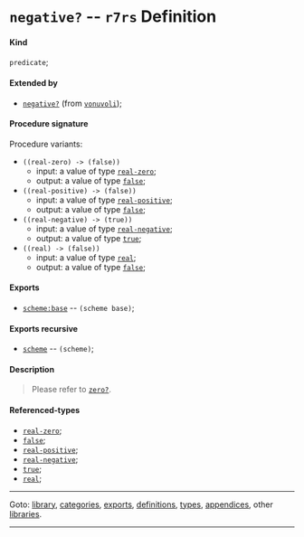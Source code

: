 

<a id='definition__r7rs__negative_3f'></a>

# `negative?` -- `r7rs` Definition


<a id='definition__r7rs__negative_3f__kind'></a>

#### Kind

`predicate`;


<a id='definition__r7rs__negative_3f__extended-by'></a>

#### Extended by

 * [`negative?`](../../vonuvoli/definitions/negative_3f.md#definition__vonuvoli__negative_3f) (from [`vonuvoli`](../../vonuvoli/_index.md#library__vonuvoli));


<a id='definition__r7rs__negative_3f__procedure-signature'></a>

#### Procedure signature

Procedure variants:
 * `((real-zero) -> (false))`
   * input: a value of type [`real-zero`](../../r7rs/types/real-zero.md#type__r7rs__real-zero);
   * output: a value of type [`false`](../../r7rs/types/false.md#type__r7rs__false);
 * `((real-positive) -> (false))`
   * input: a value of type [`real-positive`](../../r7rs/types/real-positive.md#type__r7rs__real-positive);
   * output: a value of type [`false`](../../r7rs/types/false.md#type__r7rs__false);
 * `((real-negative) -> (true))`
   * input: a value of type [`real-negative`](../../r7rs/types/real-negative.md#type__r7rs__real-negative);
   * output: a value of type [`true`](../../r7rs/types/true.md#type__r7rs__true);
 * `((real) -> (false))`
   * input: a value of type [`real`](../../r7rs/types/real.md#type__r7rs__real);
   * output: a value of type [`false`](../../r7rs/types/false.md#type__r7rs__false);


<a id='definition__r7rs__negative_3f__exports'></a>

#### Exports

 * [`scheme:base`](../../r7rs/exports/scheme_3a_base.md#export__r7rs__scheme_3a_base) -- `(scheme base)`;


<a id='definition__r7rs__negative_3f__exports-recursive'></a>

#### Exports recursive

 * [`scheme`](../../r7rs/exports/scheme.md#export__r7rs__scheme) -- `(scheme)`;


<a id='definition__r7rs__negative_3f__description'></a>

#### Description

> Please refer to [`zero?`](../../r7rs/definitions/zero_3f.md#definition__r7rs__zero_3f).


<a id='definition__r7rs__negative_3f__referenced-types'></a>

#### Referenced-types

 * [`real-zero`](../../r7rs/types/real-zero.md#type__r7rs__real-zero);
 * [`false`](../../r7rs/types/false.md#type__r7rs__false);
 * [`real-positive`](../../r7rs/types/real-positive.md#type__r7rs__real-positive);
 * [`real-negative`](../../r7rs/types/real-negative.md#type__r7rs__real-negative);
 * [`true`](../../r7rs/types/true.md#type__r7rs__true);
 * [`real`](../../r7rs/types/real.md#type__r7rs__real);

----

Goto: [library](../../r7rs/_index.md#library__r7rs), [categories](../../r7rs/categories/_index.md#toc__r7rs__categories), [exports](../../r7rs/exports/_index.md#toc__r7rs__exports), [definitions](../../r7rs/definitions/_index.md#toc__r7rs__definitions), [types](../../r7rs/types/_index.md#toc__r7rs__types), [appendices](../../r7rs/appendices/_index.md#toc__r7rs__appendices), other [libraries](../../_libraries.md#toc__libraries).

----

